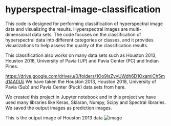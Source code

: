 # hyperspectral-image-classification
This code is designed for performing classification of hyperspectral image data and visualizing the results. Hyperspectral images are multi-dimensional data sets. The code focuses on the classification of hyperspectral data into different categories or classes, and it provides visualizations to help assess the quality of the classification results.


This classification also works on many data sets such as Houston 2013, Houston 2018, University of Pavia (UP) and Pavia Center (PC) and Indian Pines.

https://drive.google.com/drive/u/0/folders/1Oo9lsZyvUWdh6D1OxamiCh5md14A0Uii
We have taken the Houston 2013, Houston 2018, University of Pavia (Sub) and Pavia Center (Puck) data sets from here. 

We created this project in Jupyter notebook and in this project we have used many libraries like Keras, Sklaran, Numpy, Scipy and Spectral libraries.
We saved the output images as prediction images.

This is the output image of Houston 2013 data
![image](https://github.com/Vijendra29/hyperspectral-image-classification/assets/76894193/e0d6df74-c00c-4501-a6fe-c7aaf7fe1ba2)

